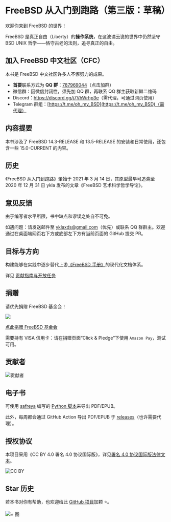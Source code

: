 # FreeBSD 从入门到跑路（第三版：草稿）

欢迎你来到 FreeBSD 的世界！

FreeBSD 是真正自由（Liberty）的**操作系统**，在这波谲云诡的世界中仍然坚守 BSD UNIX 哲学——恪守古老的法则，追寻真正的自由。

## 加入 FreeBSD 中文社区（CFC）

本书是 FreeBSD 中文社区许多人不懈努力的成果。

- **首要**联系方式为 **QQ 群**：[787969044](https://qm.qq.com/q/cX5mpJ36gg)（点击加群）
- 微信群：因微信封闭性，须先加 QQ 群，再联系 QQ 群主获取新鲜二维码
- Discord：<https://discord.gg/j7VhWrhp3e>（需代理，可通过网页使用）
- Telegram 群组：[https://t.me/oh_my_BSD](https://t.me/oh_my_BSD)（需代理）

## 内容提要

本书涉及了 FreeBSD 14.3-RELEASE 和 13.5-RELEASE 的安装和日常使用，还包含一些 15.0-CURRENT 的内容。

## 历史

《FreeBSD 从入门到跑路》肇始于 2021 年 3 月 14 日，其原型最早可追溯至 2020 年 12 月 31 日 ykla 发布的文章《FreeBSD 艺术科学哲学导论》。

## 意见反馈

由于编写者水平所限，书中缺点和谬误之处自不可免。

如遇问题：请发送邮件至 [yklaxds@gmail.com](mailto:yklaxds@gmail.com)（优先）或联系 QQ 群群主。欢迎通过在桌面端网页右下方或底部左下方有当前页面的 GitHub 提交 PR。

## 目标与方向

构建能够在实践中逐步替代上游[《FreeBSD 手册》](https://docs.freebsd.org/en/books/handbook/)的现代化文档体系。

详见 [贡献指南与开放任务](CONTRIBUTING.md)

## 捐赠

请优先捐赠 FreeBSD 基金会！

![](.gitbook/assets/proud_donor.png)

[点此捐赠 FreeBSD 基金会](https://freebsdfoundation.org/donate)

需要持有 VISA 信用卡：请在捐赠页面“Click & Pledge”下使用 `Amazon Pay`，测试可用。

## 贡献者

![贡献者](https://contrib.nn.ci/api?repo=FreeBSD-Ask/FreeBSD-Ask)

## 电子书

可使用 [safreya](https://github.com/safreya) 编写的 [Python 脚本](https://github.com/FreeBSD-Ask/gitbook-pdf-export)来导出 PDF/EPUB。

此外，每周都会通过 GitHub Action 导出 PDF/EPUB 于 [releases](https://github.com/FreeBSD-Ask/FreeBSD-Ask/releases)（也许需要代理）。

## 授权协议

本项目采用《CC BY 4.0 署名 4.0 协议国际版》，详见[署名 4.0 协议国际版法律文本](https://creativecommons.org/licenses/by/4.0/legalcode.zh-hans)。

![CC BY](.gitbook/assets/by.png)

## Star 历史

若本书对你有帮助，也欢迎给此 [GitHub 项目](https://github.com/FreeBSD-Ask/FreeBSD-Ask)加颗 ⭐。

![⭐ 图](https://api.star-history.com/svg?repos=FreeBSD-Ask/FreeBSD-Ask&type=Date)
